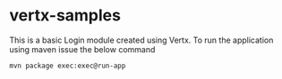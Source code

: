 # vertx-samples

This is a basic Login module created using Vertx. To run the application using maven issue the below command
```
mvn package exec:exec@run-app
```